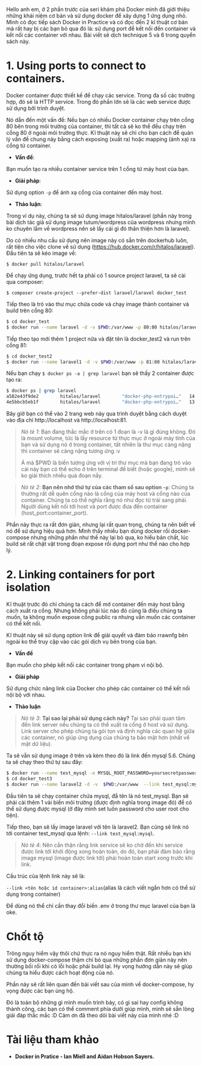 Hello anh em, ở 2 phần trước của seri khám phá Docker mình đã giới thiệu những khái niệm cơ bản và sử dụng docker để xây dựng 1 ứng dụng nhỏ. Mình có đọc tiếp sách Docker in Practice và có đọc đến 2 kĩ thuật cơ bản mà rất hay bị các bạn bỏ qua đó là: sử dụng port để kết nối đến container và kết nối các container với nhau. Bài viết sẽ dịch technique 5 và 6 trong quyển sách này.

# 1. Using ports to connect to containers.
Docker container được thiết kế để chạy các service. Trong đa số các trường hợp, đó sẽ là HTTP service. Trong đó phần lớn sẽ là các web service được sử dụng bởi trình duyệt.

Nó dẫn đến một vấn đề: Nếu bạn có nhiều Docker container chạy trên cổng 80 bên trong môi trường của container, thì tất cả sẽ ko thể đều chạy trên cổng 80 ở ngoài môi trường thực. Kĩ thuật này sẽ chỉ cho bạn cách để quản lý vấn đề chung này bằng cách exposing (xuất ra) hoặc mapping (ánh xạ) ra cổng từ container.

* **Vấn đề**: 

Bạn muốn tạo ra nhiều container service trên 1 cổng từ máy host của bạn.

* **Giải pháp**: 

Sử dụng option `-p` để ánh xạ cổng của container đến máy host.

* **Thảo luận**:

Trong ví dụ này, chúng ta sẽ sử dụng image hitalos/laravel (phần này trong bài dịch tác giả sử dụng image tutum/wordpress của wordpress nhưng mình ko chuyên lắm về wordpress nên sẽ lấy cái gì đó thân thiện hơn là laravel). 

Do có nhiều nhu cầu sử dụng nên image này có sẵn trên dockerhub luôn, rất tiện cho việc clone về sử dụng (https://hub.docker.com/r/hitalos/laravel). Đầu tiên ta sẽ kéo image về: 

`$ docker pull hitalos/laravel`

Để chạy ứng dụng, trước hết ta phải có 1 source project laravel, ta sẽ cài qua composer:

`$ composer create-project --prefer-dist laravel/laravel docker_test`

Tiếp theo là trỏ vào thư mục chứa code và chạy image thành container và build trên cổng 80:

```bash
$ cd docker_test
$ docker run --name laravel -d -v $PWD:/var/www -p 80:80 hitalos/laravel
```

Tiếp theo tạo mới thêm 1 project nữa và đặt tên là docker_test2 và run trên cổng 81:
```bash
$ cd docker_test2
$ docker run --name laravel1 -d -v $PWD:/var/www -p 81:80 hitalos/laravel
```


Nếu bạn chạy `$ docker ps -a | grep laravel` bạn sẽ thấy 2 container được tạo ra:

```bash
$ docker ps | grep laravel
a582e43f9de2        hitalos/laravel        "docker-php-entrypoi…"   14 seconds ago      Up 13 seconds (health: starting)   0.0.0.0:80->80/tcp   laravel
4e5bbcb5eb1f        hitalos/laravel        "docker-php-entrypoi…"   13 minutes ago      Up 13 minutes (healthy)            0.0.0.0:81->80/tcp   laravel1
```
Bây giờ bạn có thể vào 2 trang web này qua trình duyệt bằng cách duyệt vào địa chỉ http://localhost và http://localhost:81.

> *Nó tè 1*: Bạn đang thắc mắc ở trên có 1 đoạn là -v là gì đúng không. Đó là mount volume, tức là lấy resource từ thực mục ở ngoài máy tính của bạn và sử dụng nó ở trong container, tất nhiên là thư mục càng nặng thì container sẽ càng nặng tương ứng :v 
> 
> À mà $PWD là biến tương ứng với vị trí thư mục mà bạn đang trỏ vào cái này bạn có thể echo ở trên terminal để biết (hoặc google), mình sẽ ko giải thích nhiều quá đoạn nầy.

> *Nó tè 2*: **Bạn nên nhớ thứ tự của các tham số sau option `-p`**: Chúng ta thường rất dễ quên cổng nào là cổng của máy host và cổng nào của container. Chúng ta có thể nghĩa rằng nó như đọc từ trái sang phải. Người dùng kết nối tới host và port được đưa đến container (host_port:container_port). 

Phần này thực ra rất đơn giản, nhưng lại rất quan trọng, chúng ta nên biết về nó để sử dụng hiệu quả hơn. Mình thấy nhiều bạn dùng docker rồi docker-compose nhưng những phần như thế này lại bỏ qua, ko hiểu bản chất, lúc build sẽ rất chật vật trong đoạn expose rồi dựng port như thế nào cho hợp lý.

# 2. Linking containers for port isolation
Kĩ thuật trước đó chỉ chúng ta cách để mở container đến máy host bằng cách xuất ra cổng. Nhưng không phải lúc nào đó cũng là điều chúng ta muốn, ta không muốn expose cổng public ra nhưng vẫn muốn các container có thể kết nối.

Kĩ thuật này sẽ sử dụng option link để giải quyết và đảm bảo rrawnfg bên ngoài ko thể truy cập vào các gói dịch vụ bên trong của bạn.

* **Vấn đề**

Bạn muốn cho phép kết nối các container trong phạm vi nội bộ.

* **Giải pháp**

Sử dụng chức năng link của Docker cho phép các container có thể kết nối nội bộ với nhau.

* **Thảo luận**

> *Nó tè 3*: **Tại sao lại phải sử dụng cách này?** Tại sao phải quan tâm đến link server nếu chúng ta có thể xuất ra cổng ở host và sử dụng. Link server cho phép chúng ta gói tọn và định nghĩa các quan hệ giữa các container, nó giúp ứng dụng của chúng ta bảo mật hơn (nhất về mặt dữ liệu). 

Ta sẽ vẫn sử dụng image ở trên và kèm theo đó là link đến mysql 5.6. Chúng ta sẽ chạy theo thứ tự sau đây:

```bash
$ docker run --name test_mysql -e MYSQL_ROOT_PASSWORD=yoursecretpassword -d mysql
$ cd docker_test3
$ docker run --name laravel2 -d -v  $PWD:/var/www  --link test_mysql:mysql -p 82:80 -d hitalos/laravel
```
Đầu tiên ta sẽ chạy container chứa mysql, đẳ tên là nó test_mysql. Bạn sẽ phải cài thêm 1 vài biến môi trường (được định nghĩa trong image đó) để có thể sử dụng được mysql (ở đây mình set luôn password cho user root cho tiện).

Tiếp theo, bạn sẽ lấy image laravel với tên là laravel2. Bạn cũng sẽ link nó tới container test_mysql qua lệnh: `--link test_mysql:mysql`.

> *Nó tè 4*: Nên cẩn thận rằng link service sẽ ko chờ đến khi service được link tới khởi động xong hoàn toàn, do đó, bạn phải đảm bảo rằng image mysql (image được link tới) phải hoàn toàn start xong trước khi link. 

Cấu trúc của lệnh link này sẽ là: 

`--link <tên hoặc id container>:alias`(alias là cách viết ngắn hơn có thể sử dụng trong container)

Để dùng nó thể chỉ cần thay đổi biến .env ở trong thư mục laravel của bạn là oke.

# Chốt tộ
Trông nguy hiểm vậy thôi chứ thực ra nó nguy hiểm thật. Rất nhiều bạn khi sử dụng docker-compose thậm chí bỏ qua những phần đơn giản này nên thường bối rối khi có lỗi hoặc phải build lại. Hy vọng hướng dẫn này sẽ giúp chúng ta hiểu được cách hoạt động của nó.

Phần này sẽ rất liên quan đến bài viết sau của mình về docker-compose, hy vọng được các bạn ủng hộ.

Đó là toàn bộ những gì mình muốn trình bày, có gì sai hay config không thành công, các bạn có thể comment phía dưới giúp mình, mình sẽ sẵn lòng giải đáp thắc mắc :D Cảm ơn đã theo dõi bài viết này của mình nhé :D

# Tài liệu tham khảo
- **Docker in Pratice - Ian Miell and Aidan Hobson Sayers.**